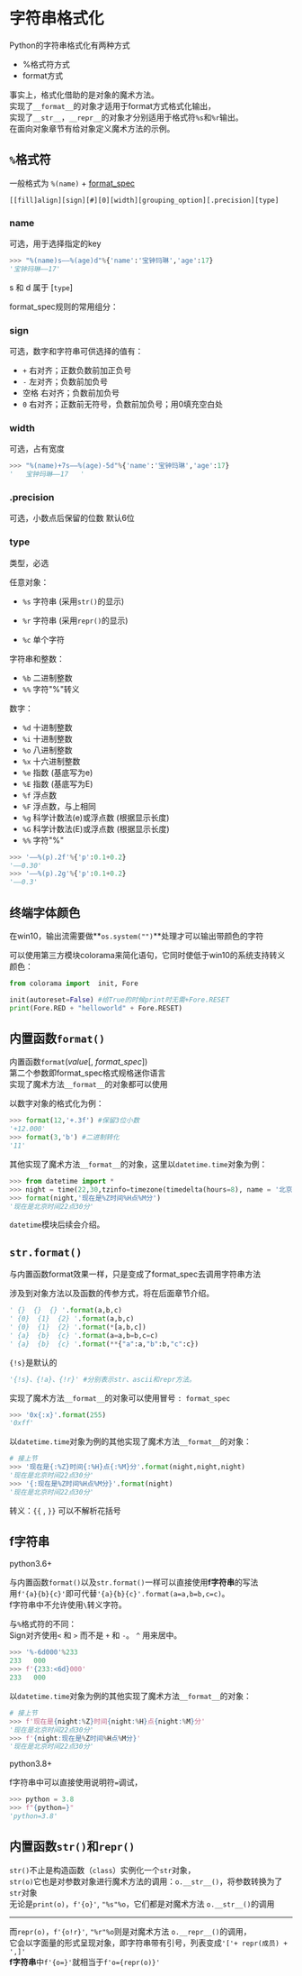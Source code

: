 # 字符串格式化

Python的字符串格式化有两种方式

- %格式符方式
- format方式

事实上，格式化借助的是对象的魔术方法。    
实现了`__format__`的对象才适用于format方式格式化输出，    
实现了`__str__`，`__repr__`的对象才分别适用于格式符`%s`和`%r`输出。    
在面向对象章节有给对象定义魔术方法的示例。



## `%`格式符

一般格式为	`%(name)` +  [format_spec](https://docs.python.org/zh-cn/3/library/string.html#formatspec)

```
[[fill]align][sign][#][0][width][grouping_option][.precision][type]
```

### name


可选，用于选择指定的key


```python
>>> "%(name)s——%(age)d"%{'name':'宝钟玛琳','age':17}
'宝钟玛琳——17'
```

s 和 d 属于 [`type`]

format_spec规则的常用组分：

### sign

可选，数字和字符串可供选择的值有：

- `+`       右对齐；正数负数前加正负号
- `-`        左对齐；负数前加负号
- 空格    右对齐；负数前加负号
- `0`        右对齐；正数前无符号，负数前加负号；用0填充空白处

### width

可选，占有宽度

```python
>>> "%(name)+7s——%(age)-5d"%{'name':'宝钟玛琳','age':17}
'   宝钟玛琳——17   '
```

### .precision

可选，小数点后保留的位数 默认6位

### type

类型，必选

任意对象：

- `%s`    字符串 (采用`str()`的显示)
- `%r`    字符串 (采用`repr()`的显示)

- `%c`    单个字符

字符串和整数：

- `%b`    二进制整数
- `%%`    字符"%"转义

数字：

- `%d`    十进制整数
- `%i`    十进制整数
- `%o`    八进制整数
- `%x`    十六进制整数
- `%e`    指数 (基底写为e)
- `%E`    指数 (基底写为E)
- `%f`    浮点数
- `%F`    浮点数，与上相同
- `%g`    科学计数法(e)或浮点数 (根据显示长度)
- `%G`    科学计数法(E)或浮点数 (根据显示长度)
- `%%`    字符"%"


```python
>>> '——%(p).2f'%{'p':0.1+0.2}
'——0.30'
>>> '——%(p).2g'%{'p':0.1+0.2}
'——0.3'
```



## 终端字体颜色

在win10，输出流需要做**`os.system("")`**处理才可以输出带颜色的字符

可以使用第三方模块colorama来简化语句，它同时使低于win10的系统支持转义颜色：

```python
from colorama import  init, Fore

init(autoreset=False) #给True的时候print时无需+Fore.RESET
print(Fore.RED + "helloworld" + Fore.RESET)
```



## 内置函数`format()`

内置函数`format`(*value*[, *format_spec*])     
第二个参数即format_spec格式规格迷你语言    
实现了魔术方法`__format__`的对象都可以使用

以数字对象的格式化为例：

```python
>>> format(12,'+.3f') #保留3位小数
'+12.000'
>>> format(3,'b') #二进制转化
'11'
```

其他实现了魔术方法`__format__`的对象，这里以`datetime.time`对象为例：

```python
>>> from datetime import *
>>> night = time(22,30,tzinfo=timezone(timedelta(hours=8), name = '北京'))
>>> format(night,'现在是%Z时间%H点%M分')
'现在是北京时间22点30分'
```

`datetime`模块后续会介绍。



## `str.format()`

与内置函数format效果一样，只是变成了format_spec去调用字符串方法

涉及到对象方法以及函数的传参方式，将在后面章节介绍。

```python
' {}  {}  {} '.format(a,b,c)     
' {0}  {1}  {2} '.format(a,b,c)
' {0}  {1}  {2} '.format(*[a,b,c])
' {a}  {b}  {c} '.format(a=a,b=b,c=c)
' {a}  {b}  {c} '.format(**{"a":a,"b":b,"c":c})
```

`{!s}`是默认的

```python
'{!s}、{!a}、{!r}' #分别表示str、ascii和repr方法。
```

实现了魔术方法`__format__`的对象可以使用冒号 `: format_spec `

```python
>>> '0x{:x}'.format(255)
'0xff'
```

以`datetime.time`对象为例的其他实现了魔术方法`__format__`的对象：

```python
# 接上节
>>> '现在是{:%Z}时间{:%H}点{:%M}分'.format(night,night,night)
'现在是北京时间22点30分'
>>> '{:现在是%Z时间%H点%M分}'.format(night)
'现在是北京时间22点30分'
```

转义：`{{`    ,    `}}`    可以不解析花括号



## f字符串

python3.6+

与内置函数`format()`以及`str.format()`一样可以直接使用**f字符串**的写法    
用`f'{a}{b}{c}'`即可代替`'{a}{b}{c}'.format(a=a,b=b,c=c)`。    
f字符串中不允许使用`\`转义字符。

与`%`格式符的不同：    
Sign对齐使用`<` 和 `>`  而不是 `+` 和 `-`。 `^` 用来居中。

```python
>>> '%-6d000'%233
233   000
>>> f'{233:<6d}000'
233   000
```

以`datetime.time`对象为例的其他实现了魔术方法`__format__`的对象：

```python
# 接上节
>>> f'现在是{night:%Z}时间{night:%H}点{night:%M}分'
'现在是北京时间22点30分'
>>> f'{night:现在是%Z时间%H点%M分}'
'现在是北京时间22点30分'
```

python3.8+

f字符串中可以直接使用说明符`=`调试，

```python
>>> python = 3.8	
>>> f"{python=}"	
'python=3.8'
```



## 内置函数`str()`和`repr()`

`str()`不止是构造函数（`class`）实例化一个`str`对象，    
`str(o)`它也是对参数对象进行魔术方法的调用：`o.__str__()`，将参数转换为了`str`对象    
无论是`print(o)`，`f'{o}'`,  `"%s"%o`，它们都是对魔术方法 `o.__str__()`的调用

---

而`repr(o)`，`f'{o!r}'`,  `"%r"%o`则是对魔术方法 `o.__repr__()`的调用，    
它会以字面量的形式呈现对象，即字符串带有引号，列表变成`'['+ repr(成员) + ',]'`    
**f字符串**中`f'{o=}'`就相当于`f'o={repr(o)}'`